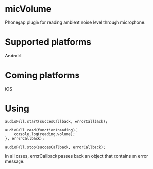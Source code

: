 micVolume
=========

Phonegap plugin for reading ambient noise level through microphone.

Supported platforms
===================
Android 


Coming platforms
===================
iOS


Using
=====

	audioPoll.start(succesCallback, errorCallback);

    audioPoll.read(function(reading){
        console.log(reading.volume);
    }, errorCallback);

    audioPoll.stop(succesCallback, errorCallback);

In all cases, errorCallback passes back an object that contains an error message.
